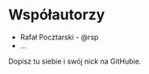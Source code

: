 Współautorzy
============

* Rafał Pocztarski - @rsp
* ...

Dopisz tu siebie i swój nick na GitHubie.
